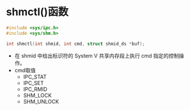 # shmctl()函数

```c
#include <sys/ipc.h>
#include <sys/shm.h>

int shmctl(int shmid, int cmd, struct shmid_ds *buf);
```

- 在 shmid 中给出标识符的 System V 共享内存段上执行 cmd 指定的控制操作。
- cmd取值
  - IPC_STAT
  - IPC_SET
  - IPC_RMID
  - SHM_LOCK
  - SHM_UNLOCK
